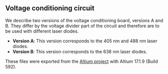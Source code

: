 ## Voltage conditioning circuit

We describe two versions of the voltage conditioning board, versions A and B. They differ by the voltage divider part of the circuit and therefore are to be used with different laser diodes.

- **Version A**: This version corresponds to the 405 nm and 488 nm laser diodes. 
- **Version B**: This version corresponds to the 638 nm laser diodes.

These files were exported from the [Altium project](https://github.com/ries-lab/LaserEngine/tree/master/Electronics/Electronics_manuscript/Custom_signal_conditioning) with Altium 17.1.9 (Build 592).

